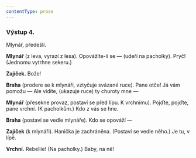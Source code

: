 ```yaml
---
contentType: prose
---
```


### Výstup 4.

Mlynář, předešlí.

**Mlynář** (z leva, vyrazí z lesa). Opovážíte-li se — (udeří na pacholky). Pryč! (Jednomu vytrhne sekeru.)

**Zajíček.** Bože!

**Braha** (prodere se k mlynáři, vztyčuje svázané ruce). Pane otče! Já vám pomožu — Ale vidíte, (ukazuje ruce) ty churoty mne —

**Mlynář** (přesekne provaz, postaví se před lípu. K vrchnímu). Pojďte, pojďte, pane vrchní. (K pacholkům.) Kdo z vás se hne.

**Braha** (postaví se vedle mlynáře). Kdo se opováží —

**Zajíček** (k mlynáři). Hanička je zachráněna. (Postaví se vedle něho.) Je tu, v lípě.

**Vrchní.** Rebellie! (Na pacholky.) Baby, na ně!
